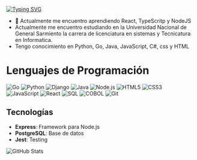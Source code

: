 [![Typing SVG](https://readme-typing-svg.demolab.com/?lines=👋+Hola+y+bienvenido+a+mi+perfil!&color=FF00FF)](https://git.io/typing-svg)

- 🌱 Actualmente me encuentro aprendiendo React, TypeScritp y NodeJS 
- Actualmente me encuentro estudiando en la Universidad Nacional de General Sarmiento la carrera de licenciatura en sistemas y Tecnicatura en Informatica.
- Tengo conocimiento en Python, Go, Java, JavaScript, C#, css y HTML
# Lenguajes de Programación

![Go](https://img.shields.io/badge/Go-blue?style=flat&logo=go)
![Python](https://img.shields.io/badge/Python-blue?style=flat&logo=python)
![Django](https://img.shields.io/badge/Django-green?style=flat&logo=django)
![Java](https://img.shields.io/badge/Java-red?style=flat&logo=java)
![Node.js](https://img.shields.io/badge/Node.js-green?style=flat&logo=node.js)
![HTML5](https://img.shields.io/badge/HTML5-orange?style=flat&logo=html5)
![CSS3](https://img.shields.io/badge/CSS3-blue?style=flat&logo=css3)
![JavaScript](https://img.shields.io/badge/JavaScript-yellow?style=flat&logo=javascript)
![React](https://img.shields.io/badge/React-blue?style=flat&logo=react)
![SQL](https://img.shields.io/badge/SQL-blue?style=flat&logo=mysql)
![COBOL](https://img.shields.io/badge/COBOL-blue?style=flat&logo=cobol)
![Git](https://img.shields.io/badge/Git-orange?style=flat&logo=git)

## Tecnologías
- **Express**: Framework para Node.js
- **PostgreSQL**: Base de datos
- **Jest**: Testing

![GitHub Stats](https://github-readme-stats.vercel.app/api?username=tuusuario&show_icons=true&theme=radical)


